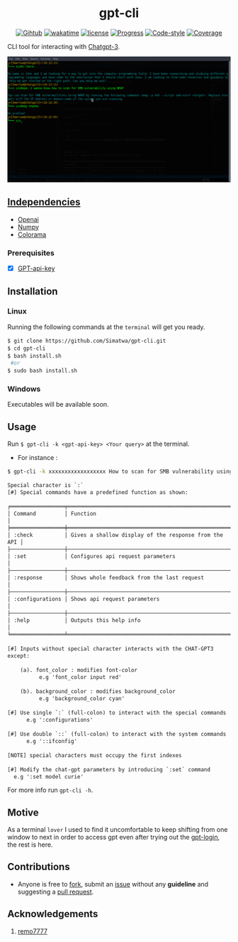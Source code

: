 <h1 align="center">gpt-cli</h1>
<p align="center">
<a href="https://github.com/Simatwa/gpt-cli"><img src="https://img.shields.io/static/v1?logo=Github&label=Github&message=Passing" alt="Gihtub"/></a>
<a href="https://wakatime.com/badge/github/Simatwa/gpt-cli"><img src="https://wakatime.com/badge/github/Simatwa/gpt-cli.svg" alt="wakatime"/></a>
<a href="#"><img src="https://img.shields.io/static/v1?label=License&message=MIT&color=green&logo=MIT" alt="license"/></a>
<a href="#"><img src="https://img.shields.io/static/v1?label=Development&message=Beta&color=Orange&logo=progress" alt="Progress"/></a>
<a href="#"><img src="https://img.shields.io/static/v1?label=Code Style&message=Black&color=black&logo=Black" alt="Code-style"/></a>
<a href="#"><img src="https://img.shields.io/static/v1?label=Coverage&message=20%&color=red" alt="Coverage"/></a>
</p>

CLI tool for interacting with [Chatgpt-3](https://openai.com).

![screenshot](assets/Screenshot1.png)

## [Independencies](requirements.txt)

* [Openai](https://github.com/openai/)
* [Numpy](https://github.com/numpy/numpy)
* [Colorama](https://github.com/tartley/colorama)

### Prerequisites

 - [x] [GPT-api-key](https://platform.openai.com/account/api-keys)

## Installation

### Linux

Running the following commands at the `terminal` will get you ready.

```sh
$ git clone https://github.com/Simatwa/gpt-cli.git
$ cd gpt-cli
$ bash install.sh
 #or
$ sudo bash install.sh
```
### Windows

Executables will be available soon.

## Usage 

Run `$ gpt-cli -k <gpt-api-key> <Your query>` at the terminal.

* For instance :

```sh
$ gpt-cli -k xxxxxxxxxxxxxxxxxx How to scan for SMB vulnerability using NMAP?
```

```
Special character is `:`  
[#] Special commands have a predefined function as shown:

╒═════════════════╤══════════════════════════════════════════════════════╕
│ Command         │ Function                                             │
╞═════════════════╪══════════════════════════════════════════════════════╡
│ :check          │ Gives a shallow display of the response from the API │
├─────────────────┼──────────────────────────────────────────────────────┤
│ :set            │ Configures api request parameters                    │
├─────────────────┼──────────────────────────────────────────────────────┤
│ :response       │ Shows whole feedback from the last request           │
├─────────────────┼──────────────────────────────────────────────────────┤
│ :configurations │ Shows api request parameters                         │
├─────────────────┼──────────────────────────────────────────────────────┤
│ :help           │ Outputs this help info                               │
╘═════════════════╧══════════════════════════════════════════════════════╛

[#] Inputs without special character interacts with the CHAT-GPT3 except:

    (a). font_color : modifies font-color
          e.g 'font_color input red'

    (b). background_color : modifies background_color
          e.g 'background_color cyan'

[#] Use single `:` (full-colon) to interact with the special commands
      e.g ':configurations'

[#] Use double `::` (full-colon) to interact with the system commands
      e.g '::ifconfig'

[NOTE] special characters must occupy the first indexes

[#] Modify the chat-gpt parameters by introducing `:set` command
  e.g ':set model curie'
  ```

  For more info run `gpt-cli -h`.

  ## Motive

As a terminal `lover` I used to find it uncomfortable to keep shifting from one window to next in order to access gpt even after trying out the [gpt-login](https://github.com/Simatwa/gpt-login), the rest is here.

## Contributions

- Anyone is free to [fork](https://github.com/Simatwa/gpt-cli/fork), submit an [issue](https://github.com/Simatwa/gpt-cli/issues) without any **guideline** and suggesting a [pull request](https://github.com/Simatwa/gpt-cli/pulls).
## Acknowledgements

 1. [remo7777](https://github.com/remo7777/T-Header)
